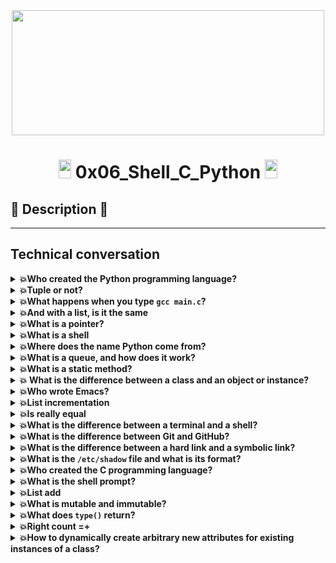 <div align="center"><img src="https://user-images.githubusercontent.com/66263776/98416555-43fa9b80-204d-11eb-800a-df8e19b62655.jpg" width="500" height= "200"> </div>

# <div align="center"><img src="https://user-images.githubusercontent.com/66263776/98705433-b6b88f00-234b-11eb-97b7-cb193f7424f4.png" width="20" height= "30"> 0x06_Shell_C_Python <img src="https://user-images.githubusercontent.com/66263776/98705433-b6b88f00-234b-11eb-97b7-cb193f7424f4.png" width="20" height= "30"></div>

## :scroll: Description :scroll:

---
## Technical conversation
<details>
    <summary><b>💥Who created the Python programming language?</b></summary>
</details>
<details>
    <summary><b>💥Tuple or not?</b></summary>
</details>
<details>
    <summary><b>💥What happens when you type <code>gcc main.c</code>?</b></summary>
</details>
<details>
    <summary><b>💥And with a list, is it the same</b></summary>
</details>
<details>
    <summary><b>💥What is a pointer?</b></summary>
</details>
<details>
    <summary><b>💥What is a shell</b></summary>
</details>
<details>
    <summary><b>💥Where does the name Python come from?</b></summary>
</details>
<details>
    <summary><b>💥What is a queue, and how does it work?</b></summary>
</details>
<details>
    <summary><b>💥What is a static method?</b></summary>
    A static method is a method inside a Class but not linked to this class or to an instance.
</details>
<details>
    <summary><b>💥 What is the difference between a class and an object or instance?</b></summary>
</details>
<details>
    <summary><b>💥Who wrote Emacs?</b></summary>
</details>
<details>
    <summary><b>💥List incrementation</b></summary>
</details>
<details>
    <summary><b>💥Is really equal</b></summary>
</details>
<details>
    <summary><b>💥What is the difference between a terminal and a shell?</b></summary>
</details>
<details>
    <summary><b>💥What is the difference between Git and GitHub?</b></summary>
</details>
<details>
    <summary><b>💥What is the difference between a hard link and a symbolic link?</b></summary>
</details>
<details>
    <summary><b>💥What is the <code>/etc/shadow</code> file and what is its format?</b></summary>
</details>
<details>
    <summary><b>💥Who created the C programming language?</b></summary>
</details>
<details>
    <summary><b>💥What is the shell prompt?</b></summary>
</details>
<details>
    <summary><b>💥List add</b></summary>
</details>
<details>
    <summary><b>💥What is mutable and immutable?</b></summary>
</details>
<details>
    <summary><b>💥What does <code>type()</code> return?</b></summary>
</details>
<details>
    <summary><b>💥Right count =+</b></summary>
</details>
<details>
    <summary><b>💥How to dynamically create arbitrary new attributes for existing instances of a class?</b></summary>
</details>